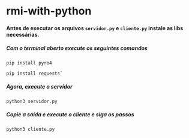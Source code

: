 # rmi-with-python

#### Antes de executar os arquivos `servidor.py` e `cliente.py` instale as libs necessárias.

##### Com o terminal aberto execute os seguintes comandos

```
pip install pyro4
```

```
pip install requests`
```

##### Agora, execute o servidor

```
python3 servidor.py
```

##### Copie a saída e execute o cliente e siga os passos

```
python3 cliente.py
```
